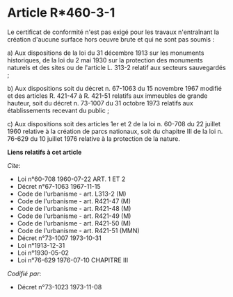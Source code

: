 # Article R*460-3-1

Le certificat de conformité n'est pas exigé pour les travaux n'entraînant la création d'aucune surface hors oeuvre brute et
qui ne sont pas soumis :

a) Aux dispositions de la loi du 31 décembre 1913 sur les monuments historiques, de la loi du 2 mai 1930 sur la protection
des monuments naturels et des sites ou de l'article L. 313-2 relatif aux secteurs sauvegardés ;

b) Aux dispositions soit du décret n. 67-1063 du 15 novembre 1967 modifié et des articles R. 421-47 à R. 421-51 relatifs aux
immeubles de grande hauteur, soit du décret n. 73-1007 du 31 octobre 1973 relatifs aux établissements recevant du public ;

c) Aux dispositions soit des articles 1er et 2 de la loi n. 60-708 du 22 juillet 1960 relative à la création de parcs
nationaux, soit du chapitre III de la loi n. 76-629 du 10 juillet 1976 relative à la protection de la nature.

**Liens relatifs à cet article**

_Cite_:

  - Loi n°60-708 1960-07-22 ART. 1 ET 2
  - Décret n°67-1063 1967-11-15
  - Code de l'urbanisme - art. L313-2 (M)
  - Code de l'urbanisme - art. R421-47 (M)
  - Code de l'urbanisme - art. R421-48 (M)
  - Code de l'urbanisme - art. R421-49 (M)
  - Code de l'urbanisme - art. R421-50 (M)
  - Code de l'urbanisme - art. R421-51 (MMN)
  - Décret n°73-1007 1973-10-31
  - Loi n°1913-12-31
  - Loi n°1930-05-02
  - Loi n°76-629 1976-07-10 CHAPITRE III

_Codifié par_:

  - Décret n°73-1023 1973-11-08
